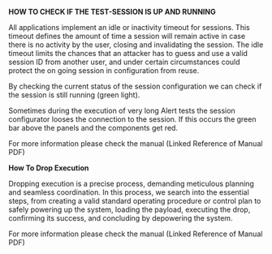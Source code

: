 **HOW TO CHECK IF THE TEST-SESSION IS UP AND RUNNING**

All applications implement an idle or inactivity timeout for sessions.
This timeout defines the amount of time a session will remain active in
case there is no activity by the user, closing and invalidating the
session. The idle timeout limits the chances that an attacker has to
guess and use a valid session ID from another user, and under certain
circumstances could protect the on going session in configuration from
reuse.

By checking the current status of the session configuration we can check
if the session is still running (green light).

Sometimes during the execution of very long Alert tests the session
configurator looses the connection to the session. If this occurs the
green bar above the panels and the components get red.

For more information please check the manual (Linked Reference of Manual
PDF)

**How To Drop Execution**

Dropping execution is a precise process, demanding meticulous planning
and seamless coordination. In this process, we search into the essential
steps, from creating a valid standard operating procedure or control
plan to safely powering up the system, loading the payload, executing
the drop, confirming its success, and concluding by depowering the
system.

For more information please check the manual (Linked Reference of Manual
PDF)
